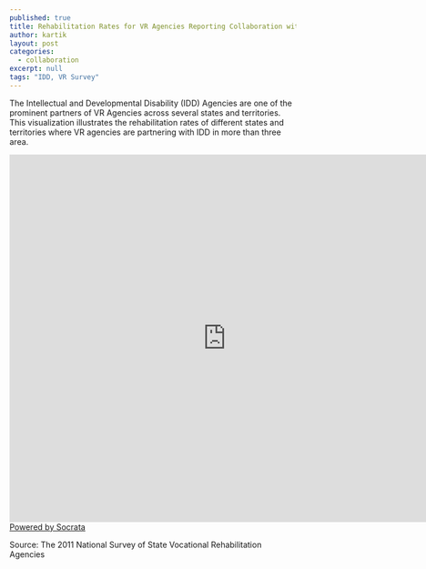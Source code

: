 ```yaml
---
published: true
title: Rehabilitation Rates for VR Agencies Reporting Collaboration with IDD Agencies in Three or More Areas
author: kartik
layout: post
categories: 
  - collaboration
excerpt: null
tags: "IDD, VR Survey"
---
```


The Intellectual and Developmental Disability (IDD) Agencies are one of the prominent partners of VR Agencies across several states and territories. This visualization illustrates the rehabilitation rates of different states and territories where VR agencies are partnering with IDD in more than three area. 


<div><iframe width="760px" height="646px" frameborder="0" scrolling="no" src="https://opendata.socrata.com/w/ctsz-c6i9/y34g-bnf3?cur=YQwX6ge3_Je&amp;from=root"></iframe><a href="http://www.socrata.com/" target="_blank">Powered by Socrata</a>

</div>
<p>Source: The 2011 National Survey of State Vocational Rehabilitation Agencies</p>